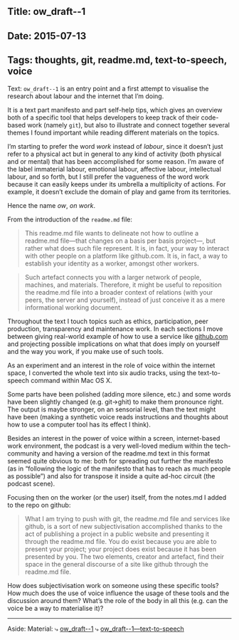 

Title: ow_draft--1
----
Date: 2015-07-13
----
Tags: thoughts, git, readme.md, text-to-speech, voice
----
Text:
`ow_draft--1` is an entry point and a first attempt to visualise the research about labour and the internet that I’m doing. 

It is a text part manifesto and part self-help tips, which gives an overview both of a specific tool that helps developers to keep track of their code-based work (namely `git`), but also to illustrate and connect together several themes I found important while reading different materials on the topics.

I’m starting to prefer the word *work* instead of *labour*, since it doesn’t just refer to a physical act but in general to any kind of activity (both physical and or mental) that has been accomplished for some reason. I’m aware of the label immaterial labour, emotional labour, affective labour, intellectual labour, and so forth, but I still prefer the vagueness of the word work because it can easily keeps under its umbrella a multiplicity of actions. For example, it doesn’t exclude the domain of play and game from its territories.

Hence the name *ow*, *on work*.

From the introduction of the `readme.md` file:

> This readme.md file wants to delineate not how to outline a readme.md file—that changes on a basis per basis project—, but rather what does such file represent. It is, in fact, your way to interact with other people on a platform like github.com. It is, in fact, a way to establish your identity as a worker, amongst other workers.

> Such artefact connects you with a larger network of people, machines, and materials. Therefore, it might be useful to reposition the readme.md file into a broader context of relations (with your peers, the server and yourself), instead of just conceive it as a mere informational working document.

Throughout the text I touch topics such as ethics, participation, peer production, transparency and maintenance work. In each sections I move between giving real-world example of how to use a service like [github.com](https://github.com/) and projecting possible implications on what that does imply on yourself and the way you work, if you make use of such tools.

As an experiment and an interest in the role of voice within the internet space, I converted the whole text into six audio tracks, using the text-to-speech command within Mac OS X.

Some parts have been polished (adding more silence, etc.) and some words have been slightly changed (e.g. git→ghit) to make them pronounce right. The output is maybe stronger, on an sensorial level, than the text might have been (making a synthetic voice reads instructions and thoughts about how to use a computer tool has its effect I think).

Besides an interest in the power of voice within a screen, internet-based work environment, the podcast is a very well-loved medium within the tech-community and having a version of the readme.md text in this format seemed quite obvious to me: both for spreading out further the manifesto (as in “following the logic of the manifesto that has to reach as much people as possible”) and also for transpose it inside a quite ad-hoc circuit (the podcast scene).

Focusing then on the worker (or the user) itself, from the notes.md I added to the repo on github:

> What I am trying to push with git, the readme.md file and services like github, is a sort of new subjectivisation accomplished thanks to the act of publishing a project in a public website and presenting it through the readme.md file. You do exist because you are able to present your project; your project does exist because it has been presented by you. The two elements, creator and artefact, find their space in the general discourse of a site like github through the readme.md file.

How does subjectivisation work on someone using these specific tools? How much does the use of voice influence the usage of these tools and the discussion around them? What’s the role of the body in all this (e.g. can the voice be a way to materialise it)?

----
Aside:
Material:
⤷ [ow_draft--1](https://github.com/afincato/ow_draft--1)
⤷ [ow_draft--1—text-to-speech](https://soundcloud.com/afincato/sets/ow_draft-1-text-to-speech)